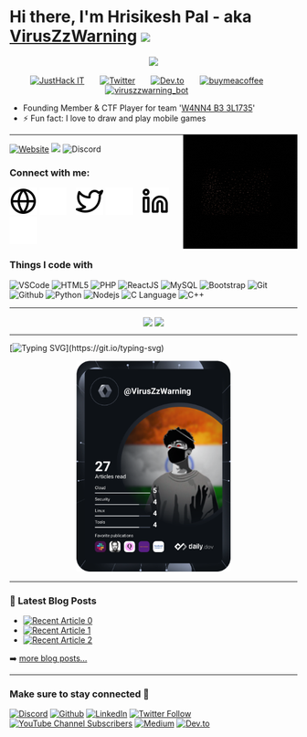 # Hi there, I'm Hrisikesh Pal - aka [VirusZzWarning](https://viruszzwarning.medium.com)  <img src="https://media.giphy.com/media/hvRJCLFzcasrR4ia7z/giphy.gif" width="39"> 
<p align="center">
<a href="https://github.com/DenverCoder1/readme-typing-svg"><img src="https://readme-typing-svg.demolab.com/?lines=Cybersecurity%20Student;Web%20Developer;UI%20Designer;4%2B%20years%20of%20coding%20experience;Always%20learning%20new%20things&font=Fira%20Code&center=true&width=440&height=45&color=F7D300Center=true&size=22&pause=1000"></a>
</p>

<!-- Social icons section -->
<p align="center">
  <a href="https://www.youtube.com/channel/UC8TBVNC_3-Qnk7Nj3zJMeNA"><img height="32px" alt="JustHack IT" title="Youtube" src="https://yt3.googleusercontent.com/wnYYjczTOT7shRluvsR4MyLJrotUbrsU0S5o-BtUtK4ORJm2Sod_0LveowG34QwG2wu84vC2Xg=s176-c-k-c0x00ffffff-no-rj"></a>
  &#8287;&#8287;&#8287;&#8287;&#8287;
  <a href="https://twitter.com/hrisikesh_pal"><img height="31px" alt="Twitter" title="Twitter" src="https://i.imgur.com/b4Nmq13.png"></a>
  &#8287;&#8287;&#8287;&#8287;&#8287;
  <a href="https://dev.to/viruszzwarning"><img height="32px" alt="Dev.to" title="VirusZzWarning Dev.to" src="https://d2fltix0v2e0sb.cloudfront.net/dev-black.png"></a>
  &#8287;&#8287;&#8287;&#8287;&#8287;
  <a href="https://www.buymeacoffee.com/hrisikesh"><img height="32px" alt="buymeacoffee" title="Buy me a coffee" src="https://www.buymeacoffee.com/assets/img/guidelines/download-assets-sm-1.svg"></a>
  &#8287;&#8287;&#8287;&#8287;&#8287;
  <a href="https://t.me/viruszzwarning_bot"><img height="32px" alt="viruszzwarning_bot" title="Telegram bot" src="https://cdn5.cdn-telegram.org/file/EM8f-L5MXFonMxAq3edagFYkmIWVNg7nxOs-w8Vg1fNcswjWUxPVY1woWe9Pa7yXBPYm7_U1wW2t5_rUWlhuvBwjFRGrEz4NnSCbA-xn-8XE2--dwbP0XuefZmCIDinWUUawocsB1RRGO64y89_umdZTlfDS_NF7J9YEIM9LzsIDyaZyCLGRZjOZVGDpbFX7JQXoTzTaK-yccDpmXS3aqQaaVZXpBstLsAPu3WFA55ye-NoOHwWnHden416W8nI9wt9xP9t1jtY6JtXinV1RnG1M922WfQcPGXFFMVhPK0Y0Cp6sdS_1ZVSve4vanuNx2pvhwcLKWxu0-bEbtN7Fhg.jpg"></a>
   &#8287;&#8287;&#8287;&#8287;&#8287;
  </p>



- Founding Member & CTF Player for team '[W4NN4 B3 3L1735](https://ctftime.org/team/194276)' 
- ⚡ Fun fact: I love to draw and play mobile games
<img align="right" src="https://github.com/VirusZzHkP/VirusZzHkP/blob/main/img/VirusZzWarning.gif" alt="viruszzwarning logo">

---

<a target="_blank" href="https://officialhrisikesh.000webhostapp.com/"><img alt="Website" src="https://img.shields.io/website?down_color=red&down_message=Offline&label=Website%20Status&logo=tryhackme&logoColor=white&style=flat-square&up_message=Online&url=https%3A%2F%2Fofficialhrisikesh.000webhostapp.com%2F"></a>
![](https://komarev.com/ghpvc/?username=VirusZzHkP&style=flat-square&color=red)
![Discord](https://img.shields.io/discord/1066058664898727946?color=yellow&logo=discord&logoColor=white&style=flat-square)
  
### Connect with me:

[![website](./img/globe-light.svg)](https://viruszzwarning.medium.com#gh-light-mode-only)
[![website](./img/globe-dark.svg)](https://viruszzwarning.medium.com#gh-dark-mode-only)
&nbsp;&nbsp;
[![website](./img/twitter-light.svg)](https://twitter.com/intent/follow?original_referer=https%3A%2F%2Fgithub.com%2FcodeSTACKr&screen_name=hrisikesh_pal#gh-light-mode-only)
[![website](./img/twitter-dark.svg)](https://twitter.com/intent/follow?original_referer=https%3A%2F%2Fgithub.com%2FcodeSTACKr&screen_name=hrisikesh_pal#gh-dark-mode-only)
&nbsp;&nbsp;
[![website](./img/linkedin-light.svg)](https://www.linkedin.com/in/viruszzwarning#gh-light-mode-only)
[![website](./img/linkedin-dark.svg)](https://www.linkedin.com/in/viruszzwarning#gh-dark-mode-only)
&nbsp;&nbsp;


<h3>Things I code with</h3>
<p>

<img alt="VSCode" src="https://img.shields.io/badge/-VS%20Code-blue?style=for-the-badge&logo=visualstudio&logoColor=white" />

<img alt="HTML5" src="https://img.shields.io/badge/-HTML5-E34F26?style=for-the-badge&logo=visualstudio&logoColor=white" />

<img alt="PHP" src="https://img.shields.io/badge/-PHP-45b8d8?style=for-the-badge&logo=php&logoColor=white" />

<img alt="ReactJS" src="https://img.shields.io/badge/React-20232A?style=for-the-badge&logo=react&logoColor=61DAFB" />

<img alt="MySQL" src="https://img.shields.io/badge/-MySQL-F9A03C?style=for-the-badge&logo=laravel&logoColor=white" />

<img alt="Bootstrap" src="https://img.shields.io/badge/-Bootstrap-green?style=for-the-badge&logo=Bootstrap&logoColor=white" />

<img alt="Git" src="https://img.shields.io/badge/-Git-F05032?style=for-the-badge&logo=Git&logoColor=white" />

<img alt="Github" src="https://img.shields.io/badge/-GitHub-grey?style=for-the-badge&logo=Github&logoColor=white" />

<img alt="Python" src="https://img.shields.io/badge/-python-3670A0?style=for-the-badge&logo=python&logoColor=yellow" />

<img alt="Nodejs" src="https://img.shields.io/badge/-Nodejs-43853d?style=for-the-badge&logo=Node.js&logoColor=white" />

<img alt="C Language" src="https://img.shields.io/badge/-C%20Language-blue?style=for-the-badge&logo=C&logoColor=white" />

<img alt="C++" src="https://img.shields.io/badge/-c++-blue?style=for-the-badge&logo=c%2B%2B&logoColor=white" />
</p>




---

<p align="center">
<a href="https://github.com/VirusZzHkP"><img src="https://github-readme-stats.vercel.app/api?username=VirusZzHkP&count_private=true&show_icons=true&theme=midnight-purple&line_height=48&custom_title=Github_Stats&hide=stars&include_all_commits&card_width=205" align="center"></a>
<a href="https://github.com/VirusZzHkP"><img src="https://github-readme-stats.vercel.app/api/top-langs/?username=VirusZzHkP&count_private=true&hide=html,scss,,ejs&theme=midnight-purple&card_width=205" align="center"></a>
</p>


---
[![Typing SVG](https://readme-typing-svg.demolab.com?font=Raleway&pause=1000&color=F7F7F7&width=435&lines=My+DEV+Card...)](https://git.io/typing-svg)
<div align="center">
<a href="https://app.daily.dev/VirusZzWarning"><img src="https://github.com/VirusZzHkP/VirusZzHkP/blob/main/devcard.svg" width="270" alt="Hrisikesh Pal's Dev Card"/></a>
</div>

---



### 📕 Latest Blog Posts
<!-- BLOG-POST-LIST:START -->
- <a target="_blank" href="https://github-readme-medium-recent-article.vercel.app/medium/@viruszzwarning/0"><img src="https://github-readme-medium-recent-article.vercel.app/medium/@viruszzwarning/0" alt="Recent Article 0"></a>
- <a target="_blank" href="https://github-readme-medium-recent-article.vercel.app/medium/@viruszzwarning/1"><img src="https://github-readme-medium-recent-article.vercel.app/medium/@viruszzwarning/1" alt="Recent Article 1"></a>
- <a target="_blank" href="https://github-readme-medium-recent-article.vercel.app/medium/@viruszzwarning/2"><img src="https://github-readme-medium-recent-article.vercel.app/medium/@viruszzwarning/2" alt="Recent Article 2"></a> <br>
<!-- BLOG-POST-LIST:END -->

➡️ [more blog posts...](https://viruszzwarning.medium.com/)

---

<h3>Make sure to stay connected 🤗 </h3>
<p><a href="https://discord.com/invite/PUzR6YhXgR" target="_blank"><img alt="Discord" src="https://img.shields.io/badge/Discord-%235865F2.svg?style=for-the-badge&logo=discord&logoColor=white" /></a>
<a href="https://github.com/VirusZzHkP" target="_blank"><img alt="Github" src="https://img.shields.io/badge/GitHub-%2312100E.svg?&style=for-the-badge&logo=Github&logoColor=white" /></a>
<a href="https://www.linkedin.com/in/viruszzwarning" target="_blank"><img alt="LinkedIn" src="https://img.shields.io/badge/linkedin-%230077B5.svg?&style=for-the-badge&logo=linkedin&logoColor=white" /></a>
<a href="https://twitter.com/hrisikesh_pal" target="_blank"><img alt="Twitter Follow" src="https://img.shields.io/twitter/follow/hrisikesh_pal?color=blue&logoColor=yellow&style=for-the-badge"></a>
<a href="https://www.youtube.com/channel/UC8TBVNC_3-Qnk7Nj3zJMeNA?sub_confirmation=1" target="_blank"><img alt="YouTube Channel Subscribers" src="https://img.shields.io/youtube/channel/subscribers/UC8TBVNC_3-Qnk7Nj3zJMeNA?style=for-the-badge"></a>
<a href="https://viruszzwarning.medium.com/" target="_blank"><img alt="Medium" src="https://img.shields.io/badge/Medium-12100E?style=for-the-badge&logo=medium&logoColor=white"></a>
  <a href="https://dev.to/viruszzwarning" target="_blank"><img alt="Dev.to" src="https://img.shields.io/badge/dev.to-0A0A0A?style=for-the-badge&logo=dev.to&logoColor=white"></a>
</p>


